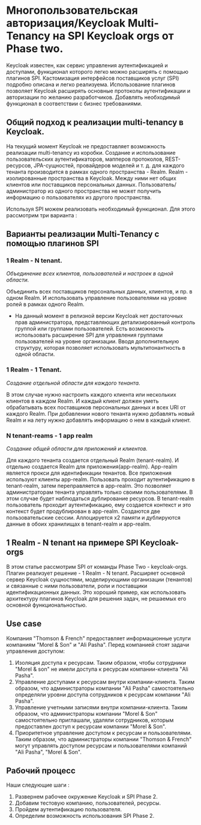 # Многопользовательская авторизация/Keycloak Multi-Tenancy на SPI Keycloak orgs от Phase two.

Keycloak известен, как сервис управления аутентификацией и доступами, функционал которого легко можно расширять с помощью плагинов SPI. Кастомизация интерфейсов поставщиков услуг (SPI) подробно описана и легко реализуема. 
Использование плагинов позволяет Keycloak расширять основные протоколы аутентификации и авторизации по желанию разработчиков. Добавлять необходимый функционал в соответствии с бизнес требованиями.

## Общий подход к реализации multi-tenancy в Keycloak.
На текущий момент Keycloak не предоставляет возможность реализации multi-tenancy из коробки. 
Создание и использование пользовательских аутентификаторов, мапперов протоколов, REST-ресурсов, JPA-сущностей, провайдеров моделей и т. д. для каждого тенанта производится в рамках одного пространства - Realm. Realm  - изолированные пространства в Keycloak. Между ними нет общих клиентов или поставщиков персональных данных. Пользователь/администратор из одного пространства не может получить информацию о пользователях из другого пространства. 

Используя SPI можем реализовать необходимый функционал. Для этого рассмотрим три варианта :

## Варианты реализации Multi-Tenancy с помощью плагинов SPI

### 1 Realm - N tenant.
*Объединение всех клиентов, пользователей и настроек в одной области.*

Объединить всех поставщиков персональных данных, клиентов, и пр. в одном Realm. И использовать управление пользователями на уровне ролей в рамках одного Realm. 
- На данный момент в релизной версии Keycloak нет достаточных прав администратора, представляющих детализированный контроль группой или группами пользователей. Есть возможность использовать расширение SPI для управления группами пользователей на уровне организации. Вводя дополнительную структуру, которая позволяет использовать мультитонантность в одной области.


### 1 Realm - 1 Tenant.
*Создание отдельной области для каждого тенанта.*

В этом случае нужно настроить каждого клиента или нескольких клиентов в каждом Realm. И каждый клиент должен уметь обрабатывать всех поставщиков персональных данных и всех URI от каждого Realm. При добавлении нового тенанта нужно добавлять новый Realm и на лету нужно добавлять информацию о нем в каждый клиент. 

### N tenant-reams - 1 app realm
*Создание общей области для приложений и клиентов.*

Для каждого тенанта создается отдельный Realm (tenant-realm). И отдельно создается Realm для приложения(app-realm). App-realm является прокси для идентификации тенантов. Все приложения используют клиенты app-realm. Пользовать проходит аутентификацию в tenant-realm, затем переправляется в app-realm. Это позволяет администраторам тенанта управлять только своими пользователями. 
В этом случае будет наблюдаться дублирование ресурсов. В tenant-realm пользователь проходит аутентификацию, ему создается контекст и это контекст будет продублирован в app-realm. Создаются две пользовательские сессии. Аллоцируется x2 памяти и дублируются данные в обоих хранилищах в tenant-realm и app-realm. 


## 1 Realm - N tenant на примере SPI Keycloak-orgs

В этом статье рассмотрим SPI от команды Phase Two - keycloak-orgs. Плагин реализует решение - 1 Realm - N tenant. Расширяет основной сервер Keycloak сущностями, моделирующими организации (тенантов) и связанные с ними пользователи, роли и поставщики идентификационных данных. 
Это хороший пример, как использовать архитектуру плагинов Keycloak для решения задач, не решаемых его основной функциональностью.

## Use case
Компания "Thomson & French" предоставляет информационные услуги компаниям "Morel & Son" и "Ali Pasha".
Перед компанией стоят задачи управления доступом:
 1. Изоляция доступа к ресурсам. Таким образом, чтобы сотрудники "Morel & son" не имели доступа к ресурсам компании-клиента "Ali Pasha".
 2. Управление доступами к ресурсам внутри компании-клиента. Таким образом, что администраторы компании "Ali Pasha" самостоятельно определяли уровни доступа сотрудников к ресурсам компании "Ali Pasha".
 3. Управление учетными записями внутри компании-клиента. Таким образом, что администраторы компании "Morel & Son" самостоятельно приглашали, удаляли сотрудников, которым предоставлен доступ к ресурсам компании "Morel & Son".
 4. Приоритетное управление доступом к ресурсам и пользователями. Таким образом, что администраторы компании "Thomson & French" могут управлять доступом ресурсам и пользователями компаний "Ali Pasha", "Morel & Son".

## Рабочий процесс
Наши следующие шаги :
1. Развернем рабочее окружение Keycloak и SPI Phase 2.
2. Добавим тестовую компанию, пользователей, ресурсы.
3. Пройдем аутентификацию пользователя.
4. Определим возможность использования SPI Phase 2. 


